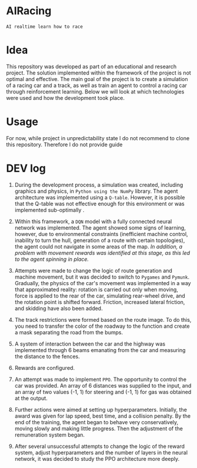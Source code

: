 # AIRacing
`AI realtime learn how to race`
# Idea
This repository was developed as part of an educational and research project. The solution implemented within the framework of the project is not optimal and effective.
The main goal of the project is to create a simulation of a racing car and a track, as well as train an agent to control a racing car through reinforcement learning. Below we will look at which technologies were used and how the development took place.

# Usage
For now, while project in unpredictability state I do not recommend to clone this repository. Therefore I do not provide guide

# DEV log
1) During the development process, a simulation was created, including graphics and physics, in `Python using the NumPy` library. The agent architecture was implemented using a `Q-table`. However, it is possible that the Q-table was not effective enough for this environment or was implemented sub-optimally .

2) Within this framework, a `DQN` model with a fully connected neural network was implemented. The agent showed some signs of learning, however, due to environmental constraints (inefficient machine control, inability to turn the hull, generation of a route with certain topologies), the agent could not navigate in some areas of the map.
	*In addition, a problem with movement rewards was identified at this stage, as this led to the agent spinning in place.*
3) Attempts were made to change the logic of route generation and machine movement, but it was decided to switch to `Pygames` and `Pymunk`.
	Gradually, the physics of the car's movement was implemented in a way that approximated reality: rotation is carried out only when moving, force is applied to the rear of the car, simulating rear-wheel drive, and the rotation point is shifted forward. Friction, increased lateral friction, and skidding have also been added.
4) The track restrictions were formed based on the route image. To do this, you need to transfer the color of the roadway to the function and create a mask separating the road from the bumps.
5) A system of interaction between the car and the highway was implemented through 6 beams emanating from the car and measuring the distance to the fences.
6) Rewards are configured.
7) An attempt was made to implement `PPO`. The opportunity to control the car was provided. An array of 6 distances was supplied to the input, and an array of two values (-1, 1) for steering and (-1, 1) for gas was obtained at the output.
8) Further actions were aimed at setting up hyperparameters. Initially, the award was given for lap speed, best time, and a collision penalty. By the end of the training, the agent began to behave very conservatively, moving slowly and making little progress. Then the adjustment of the remuneration system began.
9) After several unsuccessful attempts to change the logic of the reward system, adjust hyperparameters and the number of layers in the neural network, it was decided to study the PPO architecture more deeply.


